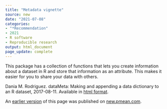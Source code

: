 ```yaml
---
title: "Metadata vignette"
source: new
date: "2021-07-08"
categories:
- "*Recommendation"
- 2021
- R software
- Reproducible research
output: html_document
page_update: complete
---
```


This package has a collection of functions that lets you create information about a dataset in R and store that information as an attribute. This makes it easier for you to share your data with others.

<!--more-->

Dania M. Rodriguez. dataMeta: Making and appending a data dictionary to an R dataset, 2017-08-11. Available in [html format][rod1].

[rod1]: https://cran.r-project.org/web/packages/dataMeta/vignettes/dataMeta_Vignette.html

An [earlier version][sim2] of this page was published on [new.pmean.com][sim1].

[sim1]: http://new.pmean.com
[sim2]: http://new.pmean.com/metadata-vignette/
